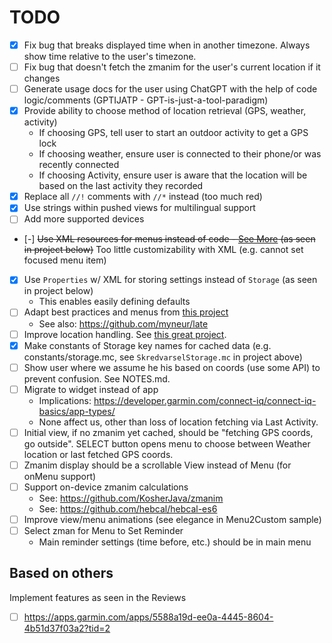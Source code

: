 # TODO

- [x] Fix bug that breaks displayed time when in another timezone. Always show time relative to the user's timezone.
- [ ] Fix bug that doesn't fetch the zmanim for the user's current location if it changes
- [ ] Generate usage docs for the user using ChatGPT with the help of code logic/comments (GPTIJATP - GPT-is-just-a-tool-paradigm)
- [x] Provide ability to choose method of location retrieval (GPS, weather, activity)
  - If choosing GPS, tell user to start an outdoor activity to get a GPS lock
  - If choosing weather, ensure user is connected to their phone/or was recently connected
  - If choosing Activity, ensure user is aware that the location will be based on the last activity they recorded
- [x] Replace all `//!` comments with `//*` instead (too much red)
- [x] Use strings within pushed views for multilingual support
- [ ] Add more supported devices
- [-] ~~Use XML resources for menus instead of code - [See More](https://dev.to/jenhsuan/day-10-of-100daysofcode-learn-monkey-c-create-a-menu-for-ciq-application-2dc9) (as seen in project below)~~ Too little customizability with XML (e.g. cannot set focused menu item)
- [x] Use `Properties` w/ XML for storing settings instead of `Storage` (as seen in project below)
  - This enables easily defining defaults
- [ ] Adapt best practices and menus from [this project](https://github.com/cedric-dufour/connectiq-app-rawlogger)
  - See also: https://github.com/myneur/late
- [ ] Improve location handling. See [this great project](https://github.com/dagstuan/skredvarselGarmin).
- [x] Make constants of Storage key names for cached data (e.g. constants/storage.mc, see `SkredvarselStorage.mc` in project above)
- [ ] Show user where we assume he his based on coords (use some API) to prevent confusion. See NOTES.md.
- [ ] Migrate to widget instead of app
  - Implications: https://developer.garmin.com/connect-iq/connect-iq-basics/app-types/
  - None affect us, other than loss of location fetching via Last Activity.
- [ ] Initial view, if no zmanim yet cached, should be "fetching GPS coords, go outside". SELECT button opens menu to choose between Weather location or last fetched GPS coords.
- [ ] Zmanim display should be a scrollable View instead of Menu (for onMenu support)
- [ ] Support on-device zmanim calculations
  - See: https://github.com/KosherJava/zmanim
  - See: https://github.com/hebcal/hebcal-es6
- [ ] Improve view/menu animations (see elegance in Menu2Custom sample)
- [ ] Select zman for Menu to Set Reminder
  - Main reminder settings (time before, etc.) should be in main menu

## Based on others

Implement features as seen in the Reviews

- [ ] https://apps.garmin.com/apps/5588a19d-ee0a-4445-8604-4b51d37f03a2?tid=2
